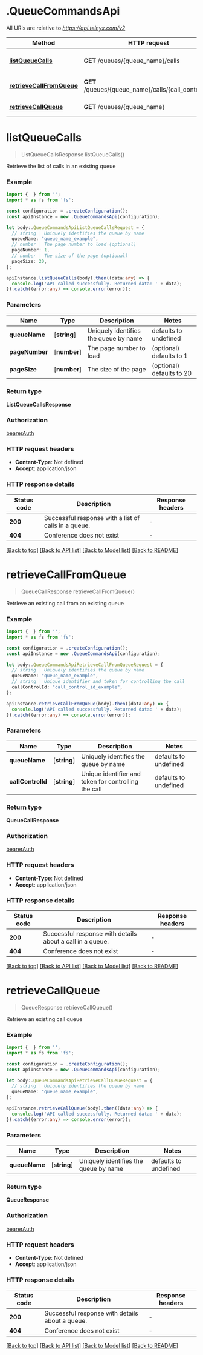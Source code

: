 # .QueueCommandsApi

All URIs are relative to *https://api.telnyx.com/v2*

Method | HTTP request | Description
------------- | ------------- | -------------
[**listQueueCalls**](QueueCommandsApi.md#listQueueCalls) | **GET** /queues/{queue_name}/calls | Retrieve calls from a queue
[**retrieveCallFromQueue**](QueueCommandsApi.md#retrieveCallFromQueue) | **GET** /queues/{queue_name}/calls/{call_control_id} | Retrieve a call from a queue
[**retrieveCallQueue**](QueueCommandsApi.md#retrieveCallQueue) | **GET** /queues/{queue_name} | Retrieve a call queue


# **listQueueCalls**
> ListQueueCallsResponse listQueueCalls()

Retrieve the list of calls in an existing queue

### Example


```typescript
import {  } from '';
import * as fs from 'fs';

const configuration = .createConfiguration();
const apiInstance = new .QueueCommandsApi(configuration);

let body:.QueueCommandsApiListQueueCallsRequest = {
  // string | Uniquely identifies the queue by name
  queueName: "queue_name_example",
  // number | The page number to load (optional)
  pageNumber: 1,
  // number | The size of the page (optional)
  pageSize: 20,
};

apiInstance.listQueueCalls(body).then((data:any) => {
  console.log('API called successfully. Returned data: ' + data);
}).catch((error:any) => console.error(error));
```


### Parameters

Name | Type | Description  | Notes
------------- | ------------- | ------------- | -------------
 **queueName** | [**string**] | Uniquely identifies the queue by name | defaults to undefined
 **pageNumber** | [**number**] | The page number to load | (optional) defaults to 1
 **pageSize** | [**number**] | The size of the page | (optional) defaults to 20


### Return type

**ListQueueCallsResponse**

### Authorization

[bearerAuth](README.md#bearerAuth)

### HTTP request headers

 - **Content-Type**: Not defined
 - **Accept**: application/json


### HTTP response details
| Status code | Description | Response headers |
|-------------|-------------|------------------|
**200** | Successful response with a list of calls in a queue. |  -  |
**404** | Conference does not exist |  -  |

[[Back to top]](#) [[Back to API list]](README.md#documentation-for-api-endpoints) [[Back to Model list]](README.md#documentation-for-models) [[Back to README]](README.md)

# **retrieveCallFromQueue**
> QueueCallResponse retrieveCallFromQueue()

Retrieve an existing call from an existing queue

### Example


```typescript
import {  } from '';
import * as fs from 'fs';

const configuration = .createConfiguration();
const apiInstance = new .QueueCommandsApi(configuration);

let body:.QueueCommandsApiRetrieveCallFromQueueRequest = {
  // string | Uniquely identifies the queue by name
  queueName: "queue_name_example",
  // string | Unique identifier and token for controlling the call
  callControlId: "call_control_id_example",
};

apiInstance.retrieveCallFromQueue(body).then((data:any) => {
  console.log('API called successfully. Returned data: ' + data);
}).catch((error:any) => console.error(error));
```


### Parameters

Name | Type | Description  | Notes
------------- | ------------- | ------------- | -------------
 **queueName** | [**string**] | Uniquely identifies the queue by name | defaults to undefined
 **callControlId** | [**string**] | Unique identifier and token for controlling the call | defaults to undefined


### Return type

**QueueCallResponse**

### Authorization

[bearerAuth](README.md#bearerAuth)

### HTTP request headers

 - **Content-Type**: Not defined
 - **Accept**: application/json


### HTTP response details
| Status code | Description | Response headers |
|-------------|-------------|------------------|
**200** | Successful response with details about a call in a queue. |  -  |
**404** | Conference does not exist |  -  |

[[Back to top]](#) [[Back to API list]](README.md#documentation-for-api-endpoints) [[Back to Model list]](README.md#documentation-for-models) [[Back to README]](README.md)

# **retrieveCallQueue**
> QueueResponse retrieveCallQueue()

Retrieve an existing call queue

### Example


```typescript
import {  } from '';
import * as fs from 'fs';

const configuration = .createConfiguration();
const apiInstance = new .QueueCommandsApi(configuration);

let body:.QueueCommandsApiRetrieveCallQueueRequest = {
  // string | Uniquely identifies the queue by name
  queueName: "queue_name_example",
};

apiInstance.retrieveCallQueue(body).then((data:any) => {
  console.log('API called successfully. Returned data: ' + data);
}).catch((error:any) => console.error(error));
```


### Parameters

Name | Type | Description  | Notes
------------- | ------------- | ------------- | -------------
 **queueName** | [**string**] | Uniquely identifies the queue by name | defaults to undefined


### Return type

**QueueResponse**

### Authorization

[bearerAuth](README.md#bearerAuth)

### HTTP request headers

 - **Content-Type**: Not defined
 - **Accept**: application/json


### HTTP response details
| Status code | Description | Response headers |
|-------------|-------------|------------------|
**200** | Successful response with details about a queue. |  -  |
**404** | Conference does not exist |  -  |

[[Back to top]](#) [[Back to API list]](README.md#documentation-for-api-endpoints) [[Back to Model list]](README.md#documentation-for-models) [[Back to README]](README.md)


